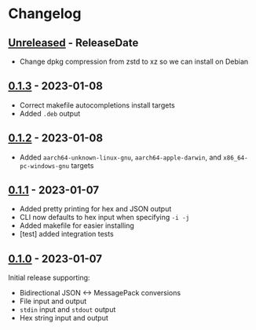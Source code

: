 # Changelog

<!-- next-header -->

## [Unreleased] - ReleaseDate

- Change dpkg compression from zstd to xz so we can install on Debian

## [0.1.3] - 2023-01-08

- Correct makefile autocompletions install targets
- Added `.deb` output

## [0.1.2] - 2023-01-08

- Added `aarch64-unknown-linux-gnu`, `aarch64-apple-darwin`, and
  `x86_64-pc-windows-gnu` targets


## [0.1.1] - 2023-01-07

- Added pretty printing for hex and JSON output
- CLI now defaults to hex input when specifying `-i -j`
- Added makefile for easier installing
- [test] added integration tests


## [0.1.0] - 2023-01-07

Initial release supporting:

- Bidirectional JSON <-> MessagePack conversions
- File input and output
- `stdin` input and `stdout` output
- Hex string input and output


<!-- next-url -->
[Unreleased]: https://github.com/pluots/msgpack-cli/compare/v0.1.3...HEAD
[0.1.3]: https://github.com/pluots/msgpack-cli/compare/v0.1.2...v0.1.3
[0.1.2]: https://github.com/pluots/msgpack-cli/compare/v0.1.1...v0.1.2
[0.1.1]: https://github.com/pluots/msgpack-cli/compare/v0.1.0...v0.1.1
[0.1.0]: https://github.com/pluots/msgpack-cli/compare/3fb7ec2a...v0.1.0

